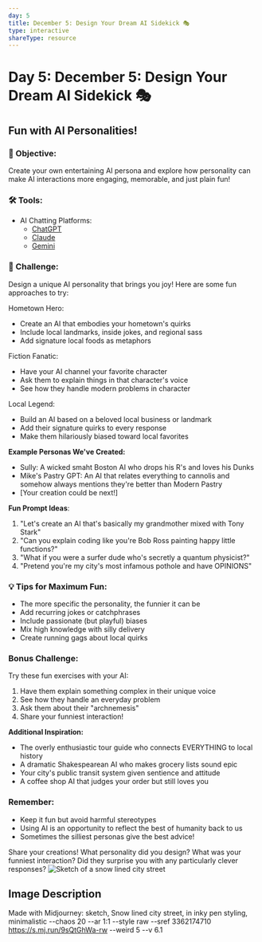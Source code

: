 ```yaml
---
day: 5
title: December 5: Design Your Dream AI Sidekick 🎭
type: interactive
shareType: resource
---
```

# Day 5: December 5: Design Your Dream AI Sidekick 🎭
## **Fun with AI Personalities!**

### 🎯 Objective: 
Create your own entertaining AI persona and explore how personality can make AI interactions more engaging, memorable, and just plain fun!

### 🛠️ Tools:
- AI Chatting Platforms:
  - [ChatGPT](https://chatgpt.com)
  - [Claude](https://claude.ai)
  - [Gemini](https://gemini.google.com)

### 📝 Challenge:
Design a unique AI personality that brings you joy! Here are some fun approaches to try:

Hometown Hero:
- Create an AI that embodies your hometown's quirks
- Include local landmarks, inside jokes, and regional sass
- Add signature local foods as metaphors

Fiction Fanatic:
- Have your AI channel your favorite character
- Ask them to explain things in that character's voice
- See how they handle modern problems in character

Local Legend:
- Build an AI based on a beloved local business or landmark
- Add their signature quirks to every response
- Make them hilariously biased toward local favorites

**Example Personas We've Created:**
- Sully: A wicked smaht Boston AI who drops his R's and loves his Dunks
- Mike's Pastry GPT: An AI that relates everything to cannolis and somehow always mentions they're better than Modern Pastry
- [Your creation could be next!]

**Fun Prompt Ideas**: 
1. "Let's create an AI that's basically my grandmother mixed with Tony Stark"
2. "Can you explain coding like you're Bob Ross painting happy little functions?"
3. "What if you were a surfer dude who's secretly a quantum physicist?"
4. "Pretend you're my city's most infamous pothole and have OPINIONS"

### 💡 Tips for Maximum Fun:
- The more specific the personality, the funnier it can be
- Add recurring jokes or catchphrases
- Include passionate (but playful) biases
- Mix high knowledge with silly delivery
- Create running gags about local quirks

### Bonus Challenge:
Try these fun exercises with your AI:
1. Have them explain something complex in their unique voice
2. See how they handle an everyday problem
3. Ask them about their "archnemesis"
4. Share your funniest interaction!

**Additional Inspiration:**
- The overly enthusiastic tour guide who connects EVERYTHING to local history
- A dramatic Shakespearean AI who makes grocery lists sound epic
- Your city's public transit system given sentience and attitude
- A coffee shop AI that judges your order but still loves you

### Remember:
- Keep it fun but avoid harmful stereotypes
- Using AI is an opportunity to reflect the best of humanity back to us
- Sometimes the silliest personas give the best advice!

Share your creations! What personality did you design? What was your funniest interaction? Did they surprise you with any particularly clever responses?
![Sketch of a snow lined city street](https://res.cloudinary.com/dt5ug8amw/image/upload/v1733361085/AI%20Advent%202024/Snow_Lined_Street.jpg)
## Image Description
Made with Midjourney: sketch, Snow lined city street, in inky pen styling, minimalistic --chaos 20 --ar 1:1 --style raw --sref 3362174710 https://s.mj.run/9sQtGhWa-rw --weird 5 --v 6.1